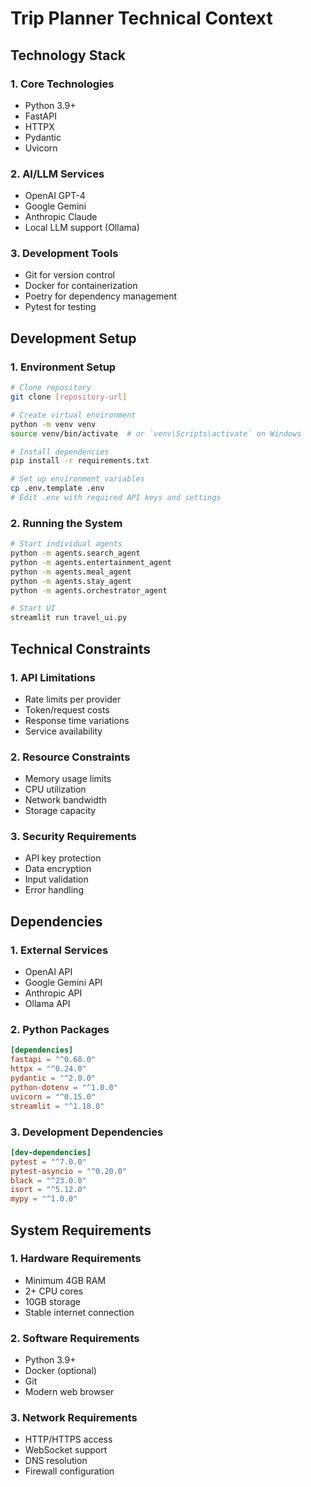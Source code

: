 # Trip Planner Technical Context

## Technology Stack

### 1. Core Technologies

- Python 3.9+
- FastAPI
- HTTPX
- Pydantic
- Uvicorn

### 2. AI/LLM Services

- OpenAI GPT-4
- Google Gemini
- Anthropic Claude
- Local LLM support (Ollama)

### 3. Development Tools

- Git for version control
- Docker for containerization
- Poetry for dependency management
- Pytest for testing

## Development Setup

### 1. Environment Setup

```bash
# Clone repository
git clone [repository-url]

# Create virtual environment
python -m venv venv
source venv/bin/activate  # or `venv\Scripts\activate` on Windows

# Install dependencies
pip install -r requirements.txt

# Set up environment variables
cp .env.template .env
# Edit .env with required API keys and settings
```

### 2. Running the System

```bash
# Start individual agents
python -m agents.search_agent
python -m agents.entertainment_agent
python -m agents.meal_agent
python -m agents.stay_agent
python -m agents.orchestrator_agent

# Start UI
streamlit run travel_ui.py
```

## Technical Constraints

### 1. API Limitations

- Rate limits per provider
- Token/request costs
- Response time variations
- Service availability

### 2. Resource Constraints

- Memory usage limits
- CPU utilization
- Network bandwidth
- Storage capacity

### 3. Security Requirements

- API key protection
- Data encryption
- Input validation
- Error handling

## Dependencies

### 1. External Services

- OpenAI API
- Google Gemini API
- Anthropic API
- Ollama API

### 2. Python Packages

```toml
[dependencies]
fastapi = "^0.68.0"
httpx = "^0.24.0"
pydantic = "^2.0.0"
python-dotenv = "^1.0.0"
uvicorn = "^0.15.0"
streamlit = "^1.18.0"
```

### 3. Development Dependencies

```toml
[dev-dependencies]
pytest = "^7.0.0"
pytest-asyncio = "^0.20.0"
black = "^23.0.0"
isort = "^5.12.0"
mypy = "^1.0.0"
```

## System Requirements

### 1. Hardware Requirements

- Minimum 4GB RAM
- 2+ CPU cores
- 10GB storage
- Stable internet connection

### 2. Software Requirements

- Python 3.9+
- Docker (optional)
- Git
- Modern web browser

### 3. Network Requirements

- HTTP/HTTPS access
- WebSocket support
- DNS resolution
- Firewall configuration
